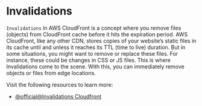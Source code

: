 # Invalidations

`Invalidations` in AWS CloudFront is a concept where you remove files (objects) from CloudFront cache before it hits the expiration period. AWS CloudFront, like any other CDN, stores copies of your website’s static files in its cache until and unless it reaches its TTL (time to live) duration. But in some situations, you might want to remove or replace these files. For instance, these could be changes in CSS or JS files. This is where Invalidations come to the scene. With this, you can immediately remove objects or files from edge locations.

Visit the following resources to learn more:

- [@official@Invalidations Cloudfront](https://docs.aws.amazon.com/AmazonCloudFront/latest/DeveloperGuide/Invalidation.html)
